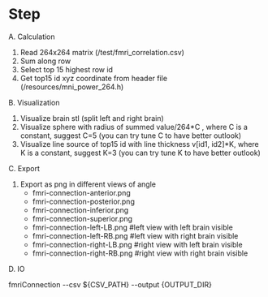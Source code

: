 # Step
A. Calculation

  1. Read 264x264 matrix (/test/fmri_correlation.csv)
  2. Sum along row
  3. Select top 15 highest row id
  4. Get top15 id xyz coordinate from header file (/resources/mni_power_264.h)

B. Visualization

  1. Visualize brain stl (split left and right brain)
  2. Visualize sphere with radius of summed value/264*C , where C is a constant, suggest C=5 (you can try tune C to have better outlook)
  3. Visualize line source of top15 id with line thickness v[id1, id2]*K, where K is a constant, suggest K=3 (you can try tune K to have better outlook)

C. Export

  1. Export as png in different views of angle
		- fmri-connection-anterior.png
		- fmri-connection-posterior.png
		- fmri-connection-inferior.png
		- fmri-connection-superior.png
		- fmri-connection-left-LB.png 			#left view with left brain visible
		- fmri-connection-left-RB.png			#left view with right brain visible
		- fmri-connection-right-LB.png			#right view with left brain visible
		- fmri-connection-right-RB.png			#right view with right brain visible

D. IO

fmriConnection --csv ${CSV_PATH} --output {OUTPUT_DIR}